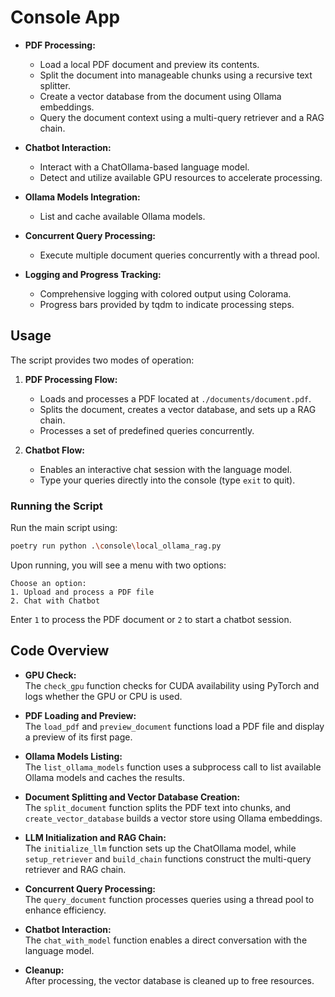# Console App

- **PDF Processing:**  
  - Load a local PDF document and preview its contents.
  - Split the document into manageable chunks using a recursive text splitter.
  - Create a vector database from the document using Ollama embeddings.
  - Query the document context using a multi-query retriever and a RAG chain.

- **Chatbot Interaction:**  
  - Interact with a ChatOllama-based language model.
  - Detect and utilize available GPU resources to accelerate processing.
  
- **Ollama Models Integration:**  
  - List and cache available Ollama models.
  
- **Concurrent Query Processing:**  
  - Execute multiple document queries concurrently with a thread pool.
  
- **Logging and Progress Tracking:**  
  - Comprehensive logging with colored output using Colorama.
  - Progress bars provided by tqdm to indicate processing steps.

## Usage

The script provides two modes of operation:

1. **PDF Processing Flow:**  
   - Loads and processes a PDF located at `./documents/document.pdf`.
   - Splits the document, creates a vector database, and sets up a RAG chain.
   - Processes a set of predefined queries concurrently.
   
2. **Chatbot Flow:**  
   - Enables an interactive chat session with the language model.
   - Type your queries directly into the console (type `exit` to quit).

### Running the Script

Run the main script using:

```bash
poetry run python .\console\local_ollama_rag.py
```

Upon running, you will see a menu with two options:

```
Choose an option:
1. Upload and process a PDF file
2. Chat with Chatbot
```

Enter `1` to process the PDF document or `2` to start a chatbot session.

## Code Overview

- **GPU Check:**  
  The `check_gpu` function checks for CUDA availability using PyTorch and logs whether the GPU or CPU is used.

- **PDF Loading and Preview:**  
  The `load_pdf` and `preview_document` functions load a PDF file and display a preview of its first page.

- **Ollama Models Listing:**  
  The `list_ollama_models` function uses a subprocess call to list available Ollama models and caches the results.

- **Document Splitting and Vector Database Creation:**  
  The `split_document` function splits the PDF text into chunks, and `create_vector_database` builds a vector store using Ollama embeddings.

- **LLM Initialization and RAG Chain:**  
  The `initialize_llm` function sets up the ChatOllama model, while `setup_retriever` and `build_chain` functions construct the multi-query retriever and RAG chain.

- **Concurrent Query Processing:**  
  The `query_document` function processes queries using a thread pool to enhance efficiency.

- **Chatbot Interaction:**  
  The `chat_with_model` function enables a direct conversation with the language model.

- **Cleanup:**  
  After processing, the vector database is cleaned up to free resources.
